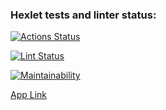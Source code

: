 ### Hexlet tests and linter status:

[![Actions Status](https://github.com/AnastasiaBrykina/frontend-project-12/actions/workflows/hexlet-check.yml/badge.svg)](https://github.com/AnastasiaBrykina/frontend-project-12/actions)

[![Lint Status](https://github.com/AnastasiaBrykina/frontend-project-12/actions/workflows/eslint-check.yml/badge.svg)](https://github.com/AnastasiaBrykina/frontend-project-12/actions)

[![Maintainability](https://api.codeclimate.com/v1/badges/befbac4813d00aea527a/maintainability)](https://codeclimate.com/github/AnastasiaBrykina/frontend-project-12/maintainability)

<a href="https://frontend-project-12-3exd.onrender.com/">App Link</a>
